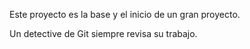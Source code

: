 Este proyecto es la base y el inicio de un gran proyecto.

Un detective de Git siempre revisa su trabajo.
